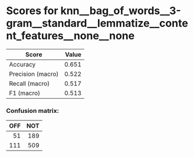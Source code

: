 # Scores for knn__bag_of_words__3-gram__standard__lemmatize__content_features__none__none
|      Score      |Value|
|-----------------|----:|
|Accuracy         |0.651|
|Precision (macro)|0.522|
|Recall (macro)   |0.517|
|F1 (macro)       |0.513|

### Confusion matrix:
|OFF|NOT|
|--:|--:|
| 51|189|
|111|509|
